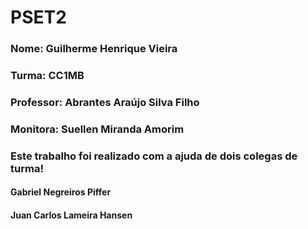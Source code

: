 # PSET2

### Nome: Guilherme Henrique Vieira

### Turma: CC1MB

### Professor: Abrantes Araújo Silva Filho

### Monitora: Suellen Miranda Amorim

### Este trabalho foi realizado com a ajuda de dois colegas de turma!
#### Gabriel Negreiros Piffer
#### Juan Carlos Lameira Hansen
